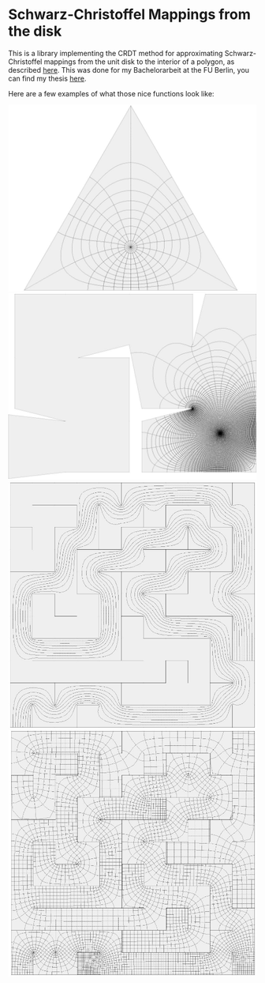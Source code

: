 Schwarz-Christoffel Mappings
 from the disk
==========================================



This is a library implementing the CRDT method for approximating Schwarz-Christoffel mappings from the unit disk to the interior of a polygon, as described [here](https://ecommons.library.cornell.edu/bitstream/1813/5567/1/96-233.pdf). This was done for my Bachelorarbeit at the FU Berlin, you can find my thesis [here](https://dl.dropboxusercontent.com/u/105598616/SC.pdf).

Here are a few examples of what those nice functions look like:

![a simple triangle](images/equilateral.jpg)
![a small labyrinth](images/crdt_labi_1.jpg)
![a map from a triangle to a labyrinth](images/labi_path_long.jpg)
![a map "unfolding" a labyrinth](images/labi_domain2.jpg)